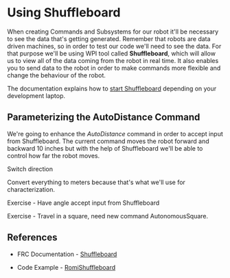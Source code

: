 # Using Shuffleboard
When creating Commands and Subsystems for our robot it'll be necessary to see the data that's getting generated.  Remember that robots are data driven machines, so in order to test our code we'll need to see the data.
For that purpose we'll be using WPI tool called **Shuffleboard**, which will allow us to view all of the data coming from the robot in real time.  It also enables you to send data to the robot in order to make commands more flexible and change the behaviour of the robot.

The documentation explains how to [start Shuffleboard](https://docs.wpilib.org/en/stable/docs/software/wpilib-tools/shuffleboard/getting-started/shuffleboard-tour.html#starting-shuffleboard) depending on your development laptop.

## Parameterizing the AutoDistance Command
We're going to enhance the *AutoDistance* command in order to accept input from Shuffleboard.  The current command moves the robot forward and backward 10 inches but with the help of Shuffleboard we'll be able to control how far the robot moves.



Switch direction

Convert everything to meters because that's what we'll use for characterization.

Exercise - Have angle accept input from Shuffleboard

Exercise - Travel in a square, need new command AutonomousSquare.

## References

- FRC Documentation - [Shuffleboard](https://docs.wpilib.org/en/stable/docs/software/wpilib-tools/shuffleboard/index.html)

- Code Example - [RomiShuffleboard](https://github.com/mjwhite8119/romi-examples/tree/main/RomiShuffleboard)

<!-- <h3><span style="float:left">
<a href="romiCommandGroups">Previous</a></span>
<span style="float:right">
<a href="romiPID">Next</a></span></h3> -->